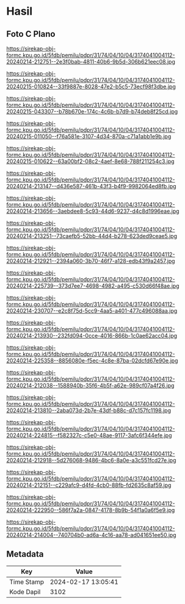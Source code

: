 # Hasil

## Foto C Plano

https://sirekap-obj-formc.kpu.go.id/5fdb/pemilu/pdpr/31/74/04/10/04/3174041004112-20240214-212751--2e3f0bab-4811-40b6-9b5d-306b621eec08.jpg

https://sirekap-obj-formc.kpu.go.id/5fdb/pemilu/pdpr/31/74/04/10/04/3174041004112-20240215-010824--33f9887e-8028-47e2-b5c5-73ecf98f3dbe.jpg

https://sirekap-obj-formc.kpu.go.id/5fdb/pemilu/pdpr/31/74/04/10/04/3174041004112-20240215-043307--b78b670e-174c-4c6b-b7d9-b74deb8f25cd.jpg

https://sirekap-obj-formc.kpu.go.id/5fdb/pemilu/pdpr/31/74/04/10/04/3174041004112-20240215-011050--f76a581e-3107-4d34-870a-c71a1abb1e9b.jpg

https://sirekap-obj-formc.kpu.go.id/5fdb/pemilu/pdpr/31/74/04/10/04/3174041004112-20240215-010622--63a00bf2-08c2-4aef-8e68-788f211254c3.jpg

https://sirekap-obj-formc.kpu.go.id/5fdb/pemilu/pdpr/31/74/04/10/04/3174041004112-20240214-213147--d436e587-461b-43f3-b4f9-9982064ed8fb.jpg

https://sirekap-obj-formc.kpu.go.id/5fdb/pemilu/pdpr/31/74/04/10/04/3174041004112-20240214-213656--3aebdee8-5c93-44d6-9237-d4c8d1996eae.jpg

https://sirekap-obj-formc.kpu.go.id/5fdb/pemilu/pdpr/31/74/04/10/04/3174041004112-20240214-213251--73caefb5-52bb-44d4-b278-623ded9ceae5.jpg

https://sirekap-obj-formc.kpu.go.id/5fdb/pemilu/pdpr/31/74/04/10/04/3174041004112-20240214-212921--2394a060-3b70-46f7-a128-edb43f9a2457.jpg

https://sirekap-obj-formc.kpu.go.id/5fdb/pemilu/pdpr/31/74/04/10/04/3174041004112-20240214-225739--373d7ee7-4698-4982-a495-c530d66f48ae.jpg

https://sirekap-obj-formc.kpu.go.id/5fdb/pemilu/pdpr/31/74/04/10/04/3174041004112-20240214-230707--e2c8f75d-5cc9-4aa5-a401-477c496088aa.jpg

https://sirekap-obj-formc.kpu.go.id/5fdb/pemilu/pdpr/31/74/04/10/04/3174041004112-20240214-213930--232fd094-0cce-4016-866b-1c0ae62acc04.jpg

https://sirekap-obj-formc.kpu.go.id/5fdb/pemilu/pdpr/31/74/04/10/04/3174041004112-20240214-225358--8856080e-f5ec-4c8e-87ba-02dcfd67e90e.jpg

https://sirekap-obj-formc.kpu.go.id/5fdb/pemilu/pdpr/31/74/04/10/04/3174041004112-20240214-212038--1588940b-35f6-4b5f-a62e-989cf07a4f26.jpg

https://sirekap-obj-formc.kpu.go.id/5fdb/pemilu/pdpr/31/74/04/10/04/3174041004112-20240214-213810--2aba073d-2b7e-43df-b88c-d7c157fc1198.jpg

https://sirekap-obj-formc.kpu.go.id/5fdb/pemilu/pdpr/31/74/04/10/04/3174041004112-20240214-224815--f582327c-c5e0-48ae-9117-3afc6f344efe.jpg

https://sirekap-obj-formc.kpu.go.id/5fdb/pemilu/pdpr/31/74/04/10/04/3174041004112-20240214-212918--5d276068-9486-4bc6-8a0e-a3c551fcd27e.jpg

https://sirekap-obj-formc.kpu.go.id/5fdb/pemilu/pdpr/31/74/04/10/04/3174041004112-20240214-212151--c229afc9-d4fd-4cb0-88fb-fd2635c8af59.jpg

https://sirekap-obj-formc.kpu.go.id/5fdb/pemilu/pdpr/31/74/04/10/04/3174041004112-20240214-222950--586f7a2a-0847-4178-8b9b-54f1a0a6f5e9.jpg

https://sirekap-obj-formc.kpu.go.id/5fdb/pemilu/pdpr/31/74/04/10/04/3174041004112-20240214-214004--740704b0-ad6a-4c16-aa78-ad041651ee50.jpg


## Metadata

| Key        | Value               |
| ---------- | ------------------- |
| Time Stamp | 2024-02-17 13:05:41 |
| Kode Dapil | 3102                |



